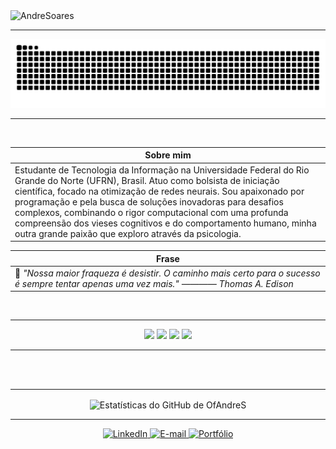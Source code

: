 

<img width="2032" height="496" alt="AndreSoares" src="https://github.com/user-attachments/assets/9b04d8fc-0828-4756-bc82-4d6d99bad27d" />

---

<picture align="center">
  <source media="(prefers-color-scheme: dark)" srcset="https://raw.githubusercontent.com/OfAndreS/OfAndreS/output/github-contribution-grid-snake-dark.svg">
  <source media="(prefers-color-scheme: light)" srcset="https://raw.githubusercontent.com/OfAndreS/OfAndreS/output/github-contribution-grid-snake.svg">
  <img alt="github contribution grid snake animation" src="https://raw.githubusercontent.com/OfAndreS/OfAndreS/output/github-contribution-grid-snake.svg">
</picture>

<br>

---

<br>

|**Sobre mim**|
|-|
| Estudante de Tecnologia da Informação na Universidade Federal do Rio Grande do Norte (UFRN), Brasil. Atuo como bolsista de iniciação científica, focado na otimização de redes neurais. Sou apaixonado por programação e pela busca de soluções inovadoras para desafios complexos, combinando o rigor computacional com uma profunda compreensão dos vieses cognitivos e do comportamento humano, minha outra grande paixão que exploro através da psicologia. |

|**Frase**|
|-|
|   🖤 _"Nossa maior fraqueza é desistir. O caminho mais certo para o sucesso é sempre tentar apenas uma vez mais."_     _———— Thomas A. Edison_|

<br>

---

<p align="center">
  <img src="https://img.shields.io/badge/Backend-C%20%7C%20C++%20%7C%20JAVA%20%7C%20Python%20%7C%20SQL-28A745?style=for-the-badge&logo=code&logoColor=white" />
  <img src="https://img.shields.io/badge/Ferramentas-Git%20%7C%20MatplotLib%20%7C%20Pandas%20%7C%20Tensorflow-28A745?style=for-the-badge&logo=tensorflow&logoColor=white" />
  <img src="https://img.shields.io/badge/Livros-Design%20Patterns%20%7C%20Clean%20Code-28A745?style=for-the-badge&logo=codereview&logoColor=white" />
  <img src="https://img.shields.io/badge/Forma%C3%A7%C3%A3o-Bacharel%20%7C%20TI%20%7C%20UFRN%20%7C%20IMD-28A745?style=for-the-badge&logo=university&logoColor=white" />
</p>

---

<br>
<br>

---

<p align="center">
  <img height=200 align="center" src="https://github-readme-stats.vercel.app/api?username=OfAndreS&show_icons=true&theme=dark&include_all_commits=true&count_private=true" alt="Estatísticas do GitHub de OfAndreS" />
</p>

---

<p align="center">
  <a href="https://www.linkedin.com/in/seu-perfil-linkedin/" target="_blank">
    <img src="https://img.shields.io/badge/LinkedIn-28A745?style=for-the-badge&logo=linkedin&logoColor=white" alt="LinkedIn" />
  </a>
  <a href="mailto:andre.soares.moreira18@gmail.com">
    <img src="https://img.shields.io/badge/Email-28A745?style=for-the-badge&logo=gmail&logoColor=white" alt="E-mail" />
  </a>
  <a href="https://seu-portfolio.com/" target="_blank">
    <img src="https://img.shields.io/badge/Portfólio-28A745?style=for-the-badge&logo=netlify&logoColor=black" alt="Portfólio" />
  </a>
</p>
